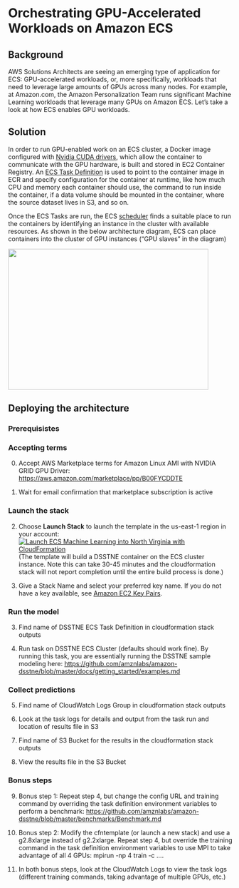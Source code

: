 
# Orchestrating GPU-Accelerated Workloads on Amazon ECS

## Background
AWS Solutions Architects are seeing an emerging type of application for ECS: GPU-accelerated workloads, or, more specifically, workloads that need to leverage large amounts of GPUs across many nodes. For example, at Amazon.com, the Amazon Personalization Team runs significant Machine Learning workloads that leverage many GPUs on Amazon ECS. Let’s take a look at how ECS enables GPU workloads. 

## Solution

In order to run GPU-enabled work on an ECS cluster, a Docker image configured with [Nvidia CUDA drivers][1], which allow the container to communicate with the GPU hardware, is built and stored in EC2 Container Registry. An [ECS Task Definition][2] is used to point to the container image in ECR and specify configuration for the container at runtime, like how much CPU and memory each container should use, the command to run inside the container, if a data volume should be mounted in the container, where the source dataset lives in S3, and so on. 

Once the ECS Tasks are run, the ECS [scheduler][3] finds a suitable place to run the containers by identifying an instance in the cluster with available resources. As shown in the below architecture diagram, ECS can place containers into the cluster of GPU instances (“GPU slaves” in the diagram)

<img src="https://s3.amazonaws.com/ecs-machine-learning/architecture.png" width="450" height="316">

## Deploying the architecture

### Prerequisistes


### Accepting terms

0. Accept AWS Marketplace terms for Amazon Linux AMI with NVIDIA GRID GPU Driver:
https://aws.amazon.com/marketplace/pp/B00FYCDDTE

1. Wait for email confirmation that marketplace subscription is active

### Launch the stack

2. Choose **Launch Stack** to launch the template in the us-east-1 region in your account:
[![Launch ECS Machine Learning into North Virginia with CloudFormation](http://docs.aws.amazon.com/AWSCloudFormation/latest/UserGuide/images/cloudformation-launch-stack-button.png)](https://console.aws.amazon.com/cloudformation/home?region=us-east-1#/stacks/new?stackName=ecs-service-discovery&templateURL=https://s3.amazonaws.com/ecs-machine-learning/machinelearning.template)
(The template will build a DSSTNE container on the ECS cluster instance. Note this can take 30-45 minutes and the cloudformation stack will not report completion until the entire build process is done.)

2. Give a Stack Name and select your preferred key name. If you do not have a key available, see [Amazon EC2 Key Pairs][4].

### Run the model

3. Find name of DSSTNE ECS Task Definition in cloudformation stack outputs

4. Run task on DSSTNE ECS Cluster (defaults should work fine). By running this task, you are essentially running the DSSTNE sample modeling here:
https://github.com/amznlabs/amazon-dsstne/blob/master/docs/getting_started/examples.md

### Collect predictions

5. Find name of CloudWatch Logs Group in cloudformation stack outputs

6. Look at the task logs for details and output from the task run and location of results file in S3

7. Find name of S3 Bucket for the results in the cloudformation stack outputs

8. View the results file in the S3 Bucket

### Bonus steps
9. Bonus step 1: Repeat step 4, but change the config URL and training command by overriding the task definition environment variables to perform a benchmark:
https://github.com/amznlabs/amazon-dsstne/blob/master/benchmarks/Benchmark.md

10. Bonus step 2: Modify the cfntemplate (or launch a new stack) and use a g2.8xlarge instead of g2.2xlarge. Repeat step 4, but override the training command in the task definition environment variables to use MPI to take advantage of all 4 GPUs: mpirun -np 4 train -c ....

11. In both bonus steps, look at the CloudWatch Logs to view the task logs (different training commands, taking advantage of multiple GPUs, etc.)

[1]: http://www.nvidia.com/object/cuda_home_new.html
[2]: http://docs.aws.amazon.com/AmazonECS/latest/developerguide/task_defintions.html
[3]: http://docs.aws.amazon.com/AmazonECS/latest/developerguide/scheduling_tasks.html
[4]: http://docs.aws.amazon.com/AWSEC2/latest/UserGuide/ec2-key-pairs.html